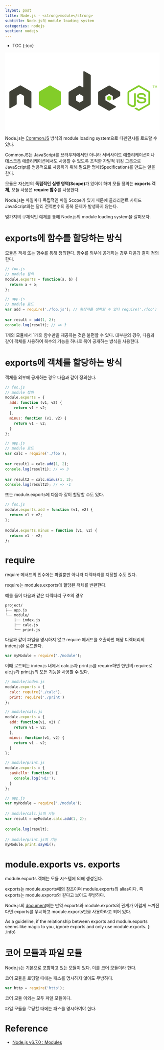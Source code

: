 ```yaml
---
layout: post
title: Node.js - <strong>module</strong>
subtitle: Node.js의 module loading system
categories: nodejs
section: nodejs
---
```


* TOC
{:toc}

![node-logo](/img/node-logo.png)

Node.js는 [CommonJS](http://www.commonjs.org/) 방식의 module loading system으로 디펜던시를 로드할 수 있다.

CommonJS는 JavaScript를 브라우저에서만 아니라 서버사이드 애플리케이션이나 데스크톱 애플리케이션에서도 사용할 수 있도록 조직한 자발적 워킹 그룹으로 JavaScript를 범용적으로 사용하기 위해 필요한 명세(Specification)를 만드는 일을 한다.

모듈은 자신만의 <strong>독립적인 실행 영역(Scope)</strong>가 있어야 하며 모듈 정의는 <strong>exports 객체</strong>, 모듈 사용은 <strong>require 함수</strong>를 사용한다.

Node.js는 파일마다 독립적인 파일 Scope가 있기 때문에 클라리언트 사이드 JavaScript와는 달리 전역변수의 중복 문제가 발생하지 않는다.

몇가지의 구체적인 예제를 통해 Node.js의 module loading system을 살펴보자.

# exports에 함수를 할당하는 방식

모듈은 객체 또는 함수를 통해 정의한다. 함수를 외부에 공개하는 경우 다음과 같이 정의한다.

```javascript
// foo.js
// module 정의
module.exports = function(a, b) {
  return a + b;
};
```

```javascript
// app.js
// module 로드
var add = require('./foo.js'); // 확장자를 생략할 수 있다 require('./foo')

var result = add(1, 2);
console.log(result); // => 3
```

1개의 모듈에서 1개의 함수만을 제공하는 것은 불편할 수 있다. 대부분의 경우, 다음과 같이 객체를 사용하여 복수의 기능을 하나로 묶어 공개하는 방식을 사용한다.

# exports에 객체를 할당하는 방식

객체를 외부에 공개하는 경우 다음과 같이 정의한다.

```javascript
// foo.js
// module 정의
module.exports = {
  add: function (v1, v2) {
    return v1 + v2;
  },
  minus: function (v1, v2) {
    return v1 - v2;
  }
};
```

```javascript
// app.js
// module 로드
var calc = require('./foo');

var result1 = calc.add(1, 2);
console.log(result1); // => 3

var result2 = calc.minus(1, 2);
console.log(result2); // => -1
```

또는 module.exports에 다음과 같이 할당할 수도 있다.

```javascript
// foo.js
module.exports.add = function (v1, v2) {
  return v1 + v2;  
};

module.exports.minus = function (v1, v2) {
  return v1 - v2;  
};
```

# require

require 메서드의 인수에는 파일뿐만 아니라 디렉터리를 지정할 수도 있다.

require는 modules.exports에 할당된 객체를 반환한다.

예를 들어 다음과 같은 디렉터리 구조의 경우

```
project/
├── app.js
└── module/
    ├── index.js
    ├── calc.js
    └── print.js
```

다음과 같이 파일을 명시하지 않고 require 메서드를 호출하면 해당 디렉터리의 index.js을 로드한다.

```javascript
var myModule = require('./module');
```

이때 로드되는 index.js 내에서 calc.js과 print.js를 require하면 한번의 require로 alc.js과 print.js의 모든 기능을 사용할 수 있다.

```javascript
// module/index.js
module.exports = {
  calc: require('./calc'),
  print: require('./print')
};
```

```javascript
// module/calc.js
module.exports = {
  add: function(v1, v2) {
    return v1 + v2;
  },
  minus: function(v1, v2) {
    return v1 - v2;
  }
};
```

```javascript
// module/print.js
module.exports = {
  sayHello: function() {
    console.log('Hi!');
  }
};
```

```javascript
// app.js
var myModule = require('./module');

// module/calc.js의 기능
var result = myModule.calc.add(1, 2);

console.log(result);

// module/print.js의 기능
myModule.print.sayHi();
```

# module.exports vs. exports

module.exports 객체는 모듈 시스템에 의해 생성된다.

exports는 module.exports에의 참조이며 module.exports의 alias이다. 즉 exports는 module.exports와 같다고 보아도 무방하다.

Node.js의 [document](https://nodejs.org/dist/latest-v6.x/docs/api/modules#modules_exports_alias)에는 만약 exports와 module.exports의 관계가 어렵게 느껴진다면 exports를 무시하고 module.exports만을 사용하라고 되어 있다.

As a guideline, if the relationship between exports and module.exports seems like magic to you, ignore exports and only use module.exports.
{: .info}

# 코어 모듈과 파일 모듈

Node.js는 기본으로 포함하고 있는 모듈이 있다. 이를 코어 모듈이라 한다.

코어 모듈을 로딩할 때에는 패스를 명시하지 않아도 무방하다.

```javascript
var http = require('http');
```

코어 모듈 이외는 모두 파일 모듈이다.

파일 모듈을 로딩할 때에는 패스를 명시하여야 한다.

# Reference

* [Node.js v6.7.0 : Modules](https://nodejs.org/dist/latest-v6.x/docs/api/modules.html)

